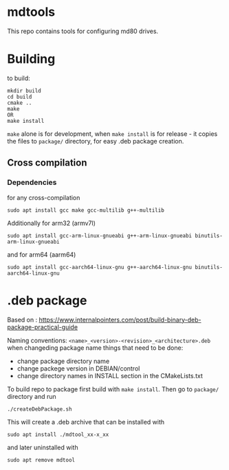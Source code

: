 # mdtools
This repo contains tools for configuring md80 drives.

# Building
to build:
```
mkdir build
cd build
cmake ..
make
OR
make install
```
`make` alone is for development, when `make install` is for release - it copies the files to `package/` directory, for easy .deb package creation.

## Cross compilation
### Dependencies
for any cross-compilation
```
sudo apt install gcc make gcc-multilib g++-multilib
```
Additionally for arm32 (armv7l)
```
sudo apt install gcc-arm-linux-gnueabi g++-arm-linux-gnueabi binutils-arm-linux-gnueabi
```
and for arm64 (aarm64)
```
sudo apt install gcc-aarch64-linux-gnu g++-aarch64-linux-gnu binutils-aarch64-linux-gnu
```

# .deb package
Based on :
https://www.internalpointers.com/post/build-binary-deb-package-practical-guide

Naming conventions:
`<name>_<version>-<revision>_<architecture>.deb`
when changeding package name things that need to be done:
- change package directory name
- change packege version in DEBIAN/control
- change directory names in INSTALL section in the CMakeLists.txt
  
To build repo to package first build with `make install`. Then go to `package/` directory and run
```
./createDebPackage.sh
```
This will create a .deb archive that can be installed with 
```
sudo apt install ./mdtool_xx-x_xx
```
and later uninstalled with 
```
sudo apt remove mdtool
```
